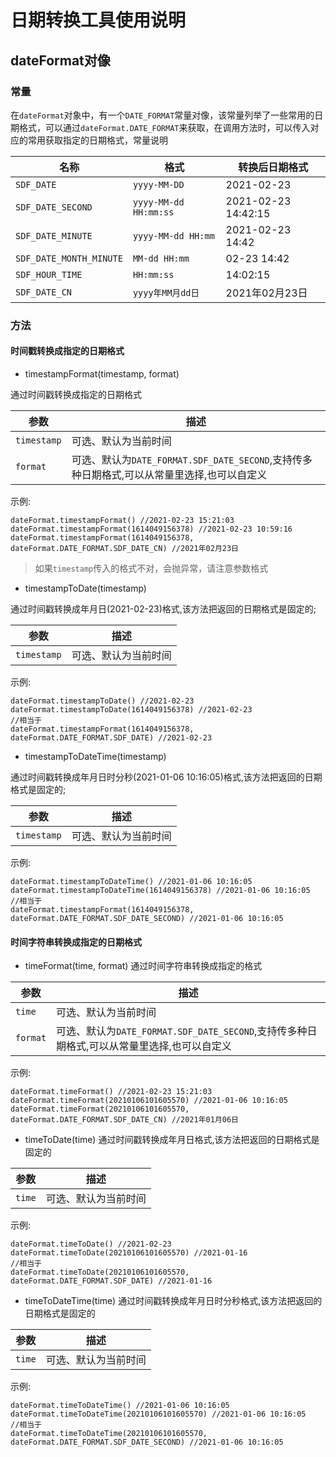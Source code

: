 # 日期转换工具使用说明
## dateFormat对像
### 常量
在`dateFormat`对象中，有一个`DATE_FORMAT`常量对像，该常量列举了一些常用的日期格式，可以通过`dateFormat.DATE_FORMAT`来获取，在调用方法时，可以传入对应的常用获取指定的日期格式，常量说明

| 名称              | 格式                           | 转换后日期格式                  |
| ----------------- | ------------------------------ | ------------------------ |
| `SDF_DATE`         | `yyyy-MM-DD`     | 2021-02-23 |
| `SDF_DATE_SECOND`       | `yyyy-MM-dd HH:mm:ss`                       | 2021-02-23 14:42:15 |
| `SDF_DATE_MINUTE` | `yyyy-MM-dd HH:mm`                   | 2021-02-23 14:42 |
| `SDF_DATE_MONTH_MINUTE`      | `MM-dd HH:mm`                  | 02-23 14:42 |
| `SDF_HOUR_TIME`        | `HH:mm:ss`                 | 14:02:15            |
| `SDF_DATE_CN`        | `yyyy年MM月dd日`           | 2021年02月23日   |
### 方法
#### 时间戳转换成指定的日期格式
- timestampFormat(timestamp, format)

通过时间戳转换成指定的日期格式

| 参数              | 描述                           |
| ----------------- | ------------------------------ | 
| `timestamp`         | 可选、默认为当前时间    |
| `format`       | 可选、默认为`DATE_FORMAT.SDF_DATE_SECOND`,支持传多种日期格式,可以从常量里选择,也可以自定义  |
示例:
```
dateFormat.timestampFormat() //2021-02-23 15:21:03
dateFormat.timestampFormat(1614049156378) //2021-02-23 10:59:16
dateFormat.timestampFormat(1614049156378, dateFormat.DATE_FORMAT.SDF_DATE_CN) //2021年02月23日
```
>如果`timestamp`传入的格式不对，会抛异常，请注意参数格式</font>

- timestampToDate(timestamp)

通过时间戳转换成年月日(2021-02-23)格式,该方法把返回的日期格式是固定的;

| 参数              | 描述                           |
| ----------------- | ------------------------------ | 
| `timestamp`         | 可选、默认为当前时间    |
示例:
```
dateFormat.timestampToDate() //2021-02-23
dateFormat.timestampToDate(1614049156378) //2021-02-23
//相当于
dateFormat.timestampFormat(1614049156378, dateFormat.DATE_FORMAT.SDF_DATE) //2021-02-23
```

- timestampToDateTime(timestamp)

通过时间戳转换成年月日时分秒(2021-01-06 10:16:05)格式,该方法把返回的日期格式是固定的;

| 参数              | 描述                      |
| ----------------- | -------------------------| 
| `timestamp`       | 可选、默认为当前时间      |
示例:
```
dateFormat.timestampToDateTime() //2021-01-06 10:16:05
dateFormat.timestampToDateTime(1614049156378) //2021-01-06 10:16:05
//相当于
dateFormat.timestampFormat(1614049156378, dateFormat.DATE_FORMAT.SDF_DATE_SECOND) //2021-01-06 10:16:05
```
#### 时间字符串转换成指定的日期格式
- timeFormat(time, format)
通过时间字符串转换成指定的格式

| 参数              | 描述                           |
| ----------------- | ------------------------------ | 
| `time`         | 可选、默认为当前时间    |
| `format`       | 可选、默认为`DATE_FORMAT.SDF_DATE_SECOND`,支持传多种日期格式,可以从常量里选择,也可以自定义  |
示例:
```
dateFormat.timeFormat() //2021-02-23 15:21:03
dateFormat.timeFormat(20210106101605570) //2021-01-06 10:16:05
dateFormat.timeFormat(20210106101605570, dateFormat.DATE_FORMAT.SDF_DATE_CN) //2021年01月06日
```

- timeToDate(time)
通过时间戳转换成年月日格式,该方法把返回的日期格式是固定的

| 参数              | 描述                           |
| ----------------- | ------------------------------ | 
| `time`         | 可选、默认为当前时间    |
示例:
```
dateFormat.timeToDate() //2021-02-23
dateFormat.timeToDate(20210106101605570) //2021-01-16
//相当于
dateFormat.timeToDate(20210106101605570, dateFormat.DATE_FORMAT.SDF_DATE) //2021-01-16
```

- timeToDateTime(time)
通过时间戳转换成年月日时分秒格式,该方法把返回的日期格式是固定的

| 参数              | 描述                           |
| ----------------- | ------------------------------ | 
| `time`         | 可选、默认为当前时间    |
示例:
```
dateFormat.timeToDateTime() //2021-01-06 10:16:05
dateFormat.timeToDateTime(20210106101605570) //2021-01-06 10:16:05
//相当于
dateFormat.timeToDateTime(20210106101605570, dateFormat.DATE_FORMAT.SDF_DATE_SECOND) //2021-01-06 10:16:05
```